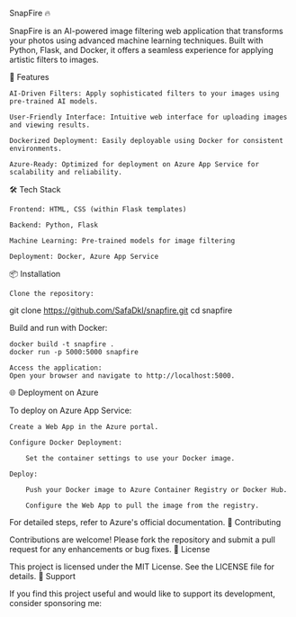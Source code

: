 SnapFire 🔥

SnapFire is an AI-powered image filtering web application that transforms your photos using advanced machine learning techniques. Built with Python, Flask, and Docker, it offers a seamless experience for applying artistic filters to images.

🚀 Features

    AI-Driven Filters: Apply sophisticated filters to your images using pre-trained AI models.

    User-Friendly Interface: Intuitive web interface for uploading images and viewing results.

    Dockerized Deployment: Easily deployable using Docker for consistent environments.

    Azure-Ready: Optimized for deployment on Azure App Service for scalability and reliability.

🛠️ Tech Stack

    Frontend: HTML, CSS (within Flask templates)

    Backend: Python, Flask

    Machine Learning: Pre-trained models for image filtering

    Deployment: Docker, Azure App Service

📦 Installation

    Clone the repository:

git clone https://github.com/SafaDkl/snapfire.git
cd snapfire

Build and run with Docker:

    docker build -t snapfire .
    docker run -p 5000:5000 snapfire

    Access the application:
    Open your browser and navigate to http://localhost:5000.

🌐 Deployment on Azure

To deploy on Azure App Service:

    Create a Web App in the Azure portal.

    Configure Docker Deployment:

        Set the container settings to use your Docker image.

    Deploy:

        Push your Docker image to Azure Container Registry or Docker Hub.

        Configure the Web App to pull the image from the registry.

For detailed steps, refer to Azure's official documentation.
🤝 Contributing

Contributions are welcome! Please fork the repository and submit a pull request for any enhancements or bug fixes.
📄 License

This project is licensed under the MIT License. See the LICENSE file for details.
🙌 Support

If you find this project useful and would like to support its development, consider sponsoring me:
